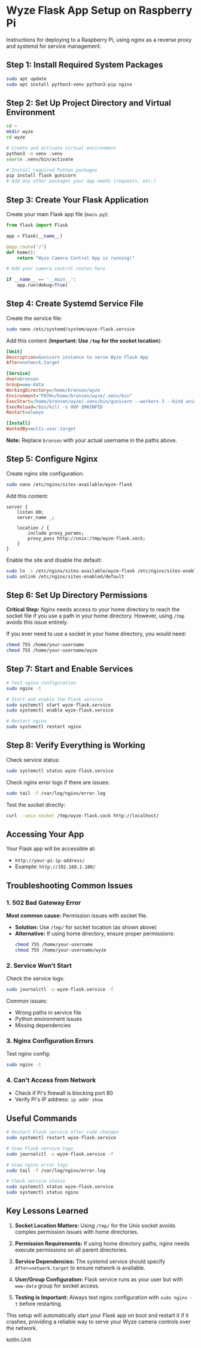 # Wyze Flask App Setup on Raspberry Pi

Instructions for deploying to a Raspberry Pi, using nginx as a reverse proxy and systemd for service management.

## Step 1: Install Required System Packages

```bash
sudo apt update
sudo apt install python3-venv python3-pip nginx
```

## Step 2: Set Up Project Directory and Virtual Environment

```bash
cd ~
mkdir wyze
cd wyze

# Create and activate virtual environment
python3 -m venv .venv
source .venv/bin/activate

# Install required Python packages
pip install flask gunicorn
# Add any other packages your app needs (requests, etc.)
```

## Step 3: Create Your Flask Application

Create your main Flask app file (`main.py`):

```python
from flask import Flask

app = Flask(__name__)

@app.route('/')
def home():
    return "Wyze Camera Control App is running!"

# Add your camera control routes here

if __name__ == '__main__':
    app.run(debug=True)
```

## Step 4: Create Systemd Service File

Create the service file:

```bash
sudo nano /etc/systemd/system/wyze-flask.service
```

Add this content (**Important: Use `/tmp` for the socket location**):

```ini
[Unit]
Description=Gunicorn instance to serve Wyze Flask App
After=network.target

[Service]
User=bronson
Group=www-data
WorkingDirectory=/home/bronson/wyze
Environment="PATH=/home/bronson/wyze/.venv/bin"
ExecStart=/home/bronson/wyze/.venv/bin/gunicorn --workers 3 --bind unix:/tmp/wyze-flask.sock -m 007 main:app
ExecReload=/bin/kill -s HUP $MAINPID
Restart=always

[Install]
WantedBy=multi-user.target
```

**Note:** Replace `bronson` with your actual username in the paths above.

## Step 5: Configure Nginx

Create nginx site configuration:

```bash
sudo nano /etc/nginx/sites-available/wyze-flask
```

Add this content:

```nginx
server {
    listen 80;
    server_name _;

    location / {
        include proxy_params;
        proxy_pass http://unix:/tmp/wyze-flask.sock;
    }
}
```

Enable the site and disable the default:

```bash
sudo ln -s /etc/nginx/sites-available/wyze-flask /etc/nginx/sites-enabled
sudo unlink /etc/nginx/sites-enabled/default
```

## Step 6: Set Up Directory Permissions

**Critical Step:** Nginx needs access to your home directory to reach the socket file if you use a path in your home directory. However, using `/tmp` avoids this issue entirely.

If you ever need to use a socket in your home directory, you would need:

```bash
chmod 755 /home/your-username
chmod 755 /home/your-username/wyze
```

## Step 7: Start and Enable Services

```bash
# Test nginx configuration
sudo nginx -t

# Start and enable the Flask service
sudo systemctl start wyze-flask.service
sudo systemctl enable wyze-flask.service

# Restart nginx
sudo systemctl restart nginx
```

## Step 8: Verify Everything is Working

Check service status:

```bash
sudo systemctl status wyze-flask.service
```

Check nginx error logs if there are issues:

```bash
sudo tail -f /var/log/nginx/error.log
```

Test the socket directly:

```bash
curl --unix-socket /tmp/wyze-flask.sock http://localhost/
```

## Accessing Your App

Your Flask app will be accessible at:
- `http://your-pi-ip-address/`
- Example: `http://192.168.1.100/`

## Troubleshooting Common Issues

### 1. 502 Bad Gateway Error

**Most common cause:** Permission issues with socket file.

- **Solution:** Use `/tmp/` for socket location (as shown above)
- **Alternative:** If using home directory, ensure proper permissions:
  ```bash
  chmod 755 /home/your-username
  chmod 755 /home/your-username/wyze
  ```

### 2. Service Won't Start

Check the service logs:
```bash
sudo journalctl -u wyze-flask.service -f
```

Common issues:
- Wrong paths in service file
- Python environment issues
- Missing dependencies

### 3. Nginx Configuration Errors

Test nginx config:
```bash
sudo nginx -t
```

### 4. Can't Access from Network

- Check if Pi's firewall is blocking port 80
- Verify Pi's IP address: `ip addr show`

## Useful Commands

```bash
# Restart Flask service after code changes
sudo systemctl restart wyze-flask.service

# View Flask service logs
sudo journalctl -u wyze-flask.service -f

# View nginx error logs
sudo tail -f /var/log/nginx/error.log

# Check service status
sudo systemctl status wyze-flask.service
sudo systemctl status nginx
```

## Key Lessons Learned

1. **Socket Location Matters:** Using `/tmp/` for the Unix socket avoids complex permission issues with home directories.

2. **Permission Requirements:** If using home directory paths, nginx needs execute permissions on all parent directories.

3. **Service Dependencies:** The systemd service should specify `After=network.target` to ensure network is available.

4. **User/Group Configuration:** Flask service runs as your user but with `www-data` group for socket access.

5. **Testing is Important:** Always test nginx configuration with `sudo nginx -t` before restarting.

This setup will automatically start your Flask app on boot and restart it if it crashes, providing a reliable way to serve your Wyze camera controls over the network.

kotlin.Unit


